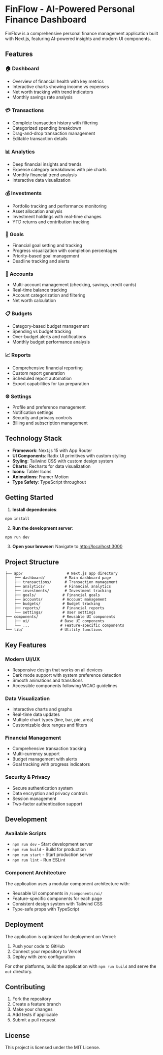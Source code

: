 # FinFlow - AI-Powered Personal Finance Dashboard

FinFlow is a comprehensive personal finance management application built with Next.js, featuring AI-powered insights and modern UI components.

## Features

### 🏠 **Dashboard**
- Overview of financial health with key metrics
- Interactive charts showing income vs expenses
- Net worth tracking with trend indicators
- Monthly savings rate analysis

### 💳 **Transactions**
- Complete transaction history with filtering
- Categorized spending breakdown
- Drag-and-drop transaction management
- Editable transaction details

### 📊 **Analytics**
- Deep financial insights and trends
- Expense category breakdowns with pie charts
- Monthly financial trend analysis
- Interactive data visualization

### 💰 **Investments**
- Portfolio tracking and performance monitoring
- Asset allocation analysis
- Investment holdings with real-time changes
- YTD returns and contribution tracking

### 🎯 **Goals**
- Financial goal setting and tracking
- Progress visualization with completion percentages
- Priority-based goal management
- Deadline tracking and alerts

### 🏦 **Accounts**
- Multi-account management (checking, savings, credit cards)
- Real-time balance tracking
- Account categorization and filtering
- Net worth calculation

### 📋 **Budgets**
- Category-based budget management
- Spending vs budget tracking
- Over-budget alerts and notifications
- Monthly budget performance analysis

### 📈 **Reports**
- Comprehensive financial reporting
- Custom report generation
- Scheduled report automation
- Export capabilities for tax preparation

### ⚙️ **Settings**
- Profile and preference management
- Notification settings
- Security and privacy controls
- Billing and subscription management

## Technology Stack

- **Framework**: Next.js 15 with App Router
- **UI Components**: Radix UI primitives with custom styling
- **Styling**: Tailwind CSS with custom design system
- **Charts**: Recharts for data visualization
- **Icons**: Tabler Icons
- **Animations**: Framer Motion
- **Type Safety**: TypeScript throughout

## Getting Started

1. **Install dependencies**:
```bash
npm install
```

2. **Run the development server**:
```bash
npm run dev
```

3. **Open your browser**:
Navigate to [http://localhost:3000](http://localhost:3000)

## Project Structure

```
├── app/                    # Next.js app directory
│   ├── dashboard/         # Main dashboard page
│   ├── transactions/      # Transaction management
│   ├── analytics/         # Financial analytics
│   ├── investments/       # Investment tracking
│   ├── goals/            # Financial goals
│   ├── accounts/         # Account management
│   ├── budgets/          # Budget tracking
│   ├── reports/          # Financial reports
│   └── settings/         # User settings
├── components/           # Reusable UI components
│   ├── ui/              # Base UI components
│   └── ...              # Feature-specific components
└── lib/                 # Utility functions
```

## Key Features

### Modern UI/UX
- Responsive design that works on all devices
- Dark mode support with system preference detection
- Smooth animations and transitions
- Accessible components following WCAG guidelines

### Data Visualization
- Interactive charts and graphs
- Real-time data updates
- Multiple chart types (line, bar, pie, area)
- Customizable date ranges and filters

### Financial Management
- Comprehensive transaction tracking
- Multi-currency support
- Budget management with alerts
- Goal tracking with progress indicators

### Security & Privacy
- Secure authentication system
- Data encryption and privacy controls
- Session management
- Two-factor authentication support

## Development

### Available Scripts

- `npm run dev` - Start development server
- `npm run build` - Build for production
- `npm run start` - Start production server
- `npm run lint` - Run ESLint

### Component Architecture

The application uses a modular component architecture with:
- Reusable UI components in `/components/ui/`
- Feature-specific components for each page
- Consistent design system with Tailwind CSS
- Type-safe props with TypeScript

## Deployment

The application is optimized for deployment on Vercel:

1. Push your code to GitHub
2. Connect your repository to Vercel
3. Deploy with zero configuration

For other platforms, build the application with `npm run build` and serve the `out` directory.

## Contributing

1. Fork the repository
2. Create a feature branch
3. Make your changes
4. Add tests if applicable
5. Submit a pull request

## License

This project is licensed under the MIT License.
